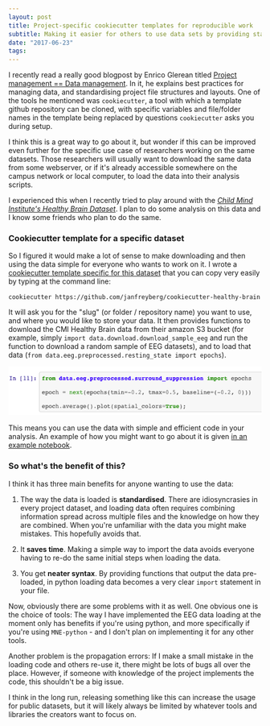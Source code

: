 ```yaml
---
layout: post
title: Project-specific cookiecutter templates for reproducible work
subtitle: Making it easier for others to use data sets by providing standardised ways of getting the data and loading the data with cookiecutter.
date: "2017-06-23"
tags:
---
```


I recently read a really good blogpost by Enrico Glerean titled [Project management == Data management](https://eglerean.wordpress.com/2017/05/24/project-management-data-management/). In it, he explains best practices for managing data, and standardising project file structures and layouts. One of the tools he mentioned was `cookiecutter`, a tool with which a template github repository can be cloned, with specific variables and file/folder names in the template being replaced by questions `cookiecutter` asks you during setup.

I think this is a great way to go about it, but wonder if this can be improved even further for the specific use case of researchers working on the same datasets. Those researchers will usually want to download the same data from some webserver, or if it's already accessible somewhere on the campus network or local computer, to load the data into their analysis scripts.

I experienced this when I recently tried to play around with the [_Child Mind Institute's Healthy Brain Dataset_](http://fcon_1000.projects.nitrc.org/indi/cmi_healthy_brain_network/index.html). I plan to do some analysis on this data and I know some friends who plan to do the same.

### Cookiecutter template for a specific dataset

So I figured it would make a lot of sense to make downloading and then using the data simple for everyone who wants to work on it. I wrote a [cookiecutter template specific for this dataset](https://github.com/janfreyberg/cookiecutter-healthy-brain) that you can copy very easily by typing at the command line:

```
cookiecutter https://github.com/janfreyberg/cookiecutter-healthy-brain
```

It will ask you for the "slug" (or folder / repository name) you want to use, and where you would like to store your data. It then provides functions to download the CMI Healthy Brain data from their amazon S3 bucket (for example, simply `import data.download.download_sample_eeg` and run the function to download a random sample of EEG datasets), and to load that data (`from data.eeg.preprocessed.resting_state import epochs`).

![](_posts/img/importing-data.png)

This means you can use the data with simple and efficient code in your analysis. An example of how you might want to go about it is given [in an example notebook](https://github.com/janfreyberg/cookiecutter-healthy-brain/blob/master/%7B%7Bcookiecutter.project_slug%7D%7D/00.02-use-eeg-data.ipynb).

### So what's the benefit of this?

I think it has three main benefits for anyone wanting to use the data:

1. The way the data is loaded is __standardised__. There are idiosyncrasies in every project dataset, and loading data often requires combining information spread across multiple files and the knowledge on how they are combined. When you're unfamiliar with the data you might make mistakes. This hopefully avoids that.

2. It __saves time__. Making a simple way to import the data avoids everyone having to re-do the same initial steps when loading the data.

3. You get __neater syntax__. By providing functions that output the data pre-loaded, in python loading data becomes a very clear `import` statement in your file.

Now, obviously there are some problems with it as well. One obvious one is the choice of tools: The way I have implemented the EEG data loading at the moment only has benefits if you're using python, and more specifically if you're using `MNE-python` - and I don't plan on implementing it for any other tools.

Another problem is the propagation errors: If I make a small mistake in the loading code and others re-use it, there might be lots of bugs all over the place. However, if someone with knowledge of the project implements the code, this shouldn't be a big issue.

I think in the long run, releasing something like this can increase the usage for public datasets, but it will likely always be limited by whatever tools and libraries the creators want to focus on.
